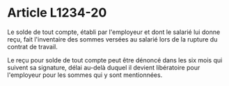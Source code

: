 # Article L1234-20

Le solde de tout compte, établi par l'employeur et dont le salarié lui donne reçu, fait l'inventaire des sommes versées au salarié lors de la rupture du contrat de travail. 

Le reçu pour solde de tout compte peut être dénoncé dans les six mois qui suivent sa signature, délai au-delà duquel il devient libératoire pour l'employeur pour les sommes qui y sont mentionnées.